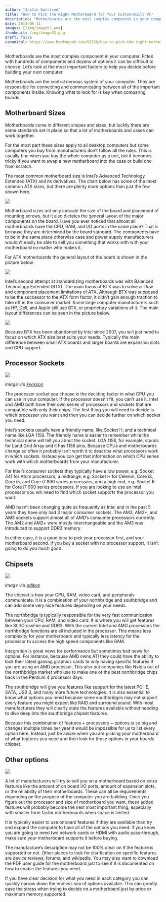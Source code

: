```yaml
---
author: "Justin Garrison"
title: "How to Pick the Right Motherboard for Your Custom-Built PC"
description: "Motherboards are the most complex component in your computer. Fitted"
date: 2011-05-11
images: [/img/image52.png]
thumbnail: /img/image52.png
draft: false
canonical: https://www.howtogeek.com/62588/how-to-pick-the-right-motherboard-for-your-custom-built-pc/
---
```


Motherboards are the most complex component in your computer. Fitted with hundreds of components and dozens of options it can be difficult to choose. Let’s look at the most important factors to help you decide before building your next computer.

Motherboards are the central nervous system of your computer. They are responsible for connecting and communicating between all of the important components inside. Knowing what to look for is key when comparing boards.

## Motherboard Sizes

Motherboards come in different shapes and sizes, but luckily there are some standards set in place so that a lot of motherboards and cases can work together.

For the most part these sizes apply to all desktop computers but some computers you buy from manufacturers don’t follow all the rules. This is usually fine when you buy the whole computer as a unit, but it becomes tricky if you want to swap a new motherboard into the case or build one from scratch.

The most common motherboard size is Intel’s Advanced Technology Extended (ATX) and its derivatives. The chart below has some of the most common ATX sizes, but there are plenty more options than just the few shown here.

![](/img/atx-size-comparison.png)

Motherboard sizes not only indicate the size of the board and placement of mounting screws, but it also dictates the general layout of the major components on the board. Have you ever noticed that almost all motherboards have the CPU, RAM, and I/O ports in the same place? That is because they are determined by the board standard. The components have to be in the same place otherwise case and power supply manufacturers wouldn’t easily be able to sell you something that works with with your motherboard no matter who makes it.

For ATX motherboards the general layout of the board is shown in the picture below.

![](/img/atx-layout.png)

Intel’s second attempt at standardizing motherboards was with Balanced Technology Extended (BTX). The main focus of BTX was to solve airflow and component placement limitations of ATX. Although BTX was supposed to be the successor to the ATX form factor, it didn’t gain enough traction to take off in the consumer market. Some large computer manufacturers such as HP, Dell, and Apple still use BTX, or proprietary variations of it. The main layout differences can be seen in the picture below.

![](/img/btx-layout.png)

Because BTX has been abandoned by Intel since 2007, you will just need to focus on which ATX size best suits your needs. Typically the main difference between small ATX boards and larger boards are expansion slots and CPU support.

## Processor Sockets

![](/img/socket-banner.png)

_Image via [kwixson](https://www.flickr.com/photos/kwixson/)_

The processor socket you choose is the deciding factor in what CPU you can use in your computer. If the processor doesn’t fit, you can’t use it. Intel and AMD both have their own series of processors and sockets that are compatible with only their chips. The first thing you will need to decide is which processor you want and then you can decide further on which socket you need.

Intel’s sockets usually have a friendly name, like Socket H, and a technical name like LGA 1156. The friendly name is easier to remember while the technical name will tell you about the socket. LGA 1156, for example, stands for Land Grid Array and it has 1156 pins. Because CPUs and motherboards change so often it probably isn’t worth it to describe what processors work in which sockets. Instead you can get that information on which CPU series work with which motherboards from your manufacturer.

For Intel’s consumer sockets they typically have a low power, e.g. Socket 441 for Atom processors, a midrange, e.g. Socket H for Celeron, Core i3, Core i5, and Core i7 800 series processors, and a high end, e.g. Socket B for Core i7 900 series processors. If you are looking to use an Intel processor you will need to find which socket supports the processor you want.

AMD hasn’t been changing quite as frequently as Intel and in the past 5 years they have only had 3 major consumer sockets. The AM2, AM2+, and AM3 sockets support almost all of AMD’s consumer processors currently. The AM2 and AM2+ were mostly interchangeable and the AM3 was introduced to support DDR3 memory.

In either case, it is a good idea to pick your processor first, and your motherboard second. If you buy a socket with no processor support, it isn’t going to do you much good.

## Chipsets

![](/img/chipset-banner.png)

_Image via [adikos](https://www.flickr.com/photos/adikos/)_

The chipset is how your CPU, RAM, video card, and peripherals communicate. It is a combination of your northbridge and southbridge and can add some very nice features depending on your needs.

The northbridge is typically responsible for the very fast communication between your CPU, RAM, and video card. It is where you will get features like SLI/CrossFire and DDR3. With the current Intel and AMD processors the northbridge functions are all included in the processor. This means less complexity for your motherboard and typically less latency for the processor to access the high speed components like RAM.

Integration is great news for performance but sometimes bad news for options. For instance, because AMD owns ATI they could have the ability to lock their latest gaming graphics cards to only having specific features if you are using an AMD processor. This also put companies like Nvidia out of the northbridge market who use to make one of the best northbridge chips back in the Pentium 4 processor days.

The southbridge will give you features like support for the latest PCI-E, SATA, USB 3, and many more future technologies. It is also essential to know what options you need because some southbridges may not support every feature you might expect like RAID and surround sound. With most manufacturers they will clearly state the features available without needing to dive deep into the southbridge chipset features.

Because this combination of features + processors + options is so big and changes multiple times per year it would be impossible for us to list every option here. Instead, just be aware when you are picking your motherboard of what features you need and then look for those options in your boards chipset.

## Other options

![](/img/options-banner.png)

A lot of manufacturers will try to sell you on a motherboard based on extra features like the amount of on board I/O ports, amount of expansion slots, or the reliability of their motherboards. These can all be requirements depending on the purpose of the computer you are building. Once you figure out the processor and size of motherboard you want, these added features will probably become the next most important thing, especially with smaller form factor motherboards when space is limited.

It is typically easier to use onboard features if they are available than try and expand the computer to have all of the options you need. If you know you are going to need two network cards or HDMI with audio pass-through, make sure your motherboard supports it before buying.

The manufacture’s description may not be 100% clear on if the feature is supported or not. Other places to look for clarification on specific features are device reviews, forums, and wikipedia. You may also want to download the PDF user guide for the motherboard just to see if it is documented on how to enable the features you need.

If you have clear decision for what you need in each category you can quickly narrow down the endless sea of options available. This can greatly ease the stress when trying to decide on a motherboard just by price or maximum memory supported.
